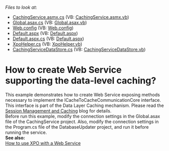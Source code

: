 <!-- default file list -->
*Files to look at*:

* [CachingService.asmx.cs](./CS/CachingService/CachingService.asmx.cs) (VB: [CachingService.asmx.vb](./VB/CachingService/CachingService.asmx.vb))
* [Global.asax.cs](./CS/CachingService/Global.asax.cs) (VB: [Global.asax.vb](./VB/CachingService/Global.asax.vb))
* [Web.config](./CS/CachingService/Web.config) (VB: [Web.config](./VB/CachingService/Web.config))
* [Default.aspx](./CS/Client/Default.aspx) (VB: [Default.aspx](./VB/Client/Default.aspx))
* [Default.aspx.cs](./CS/Client/Default.aspx.cs) (VB: [Default.aspx](./VB/Client/Default.aspx))
* [XpoHelper.cs](./CS/Client/XpoHelper.cs) (VB: [XpoHelper.vb](./VB/Client/XpoHelper.vb))
* [CachingServiceDataStore.cs](./CS/ServiceDataStore/CachingServiceDataStore.cs) (VB: [CachingServiceDataStore.vb](./VB/ServiceDataStore/CachingServiceDataStore.vb))
<!-- default file list end -->
# How to create Web Service supporting the data-level caching?


<p>This example demonstrates how to create Web Service exposing methods necessary to implement the ICacheToCacheCommunicationCore interface. This interface is part of the Data Layer Caching mechanism. Please read the <a href="http://community.devexpress.com/blogs/xpo/archive/2006/03/27/session-management-and-caching.aspx"><u>Session Management and Caching</u></a> blog for details.<br />
Before run this example, modify the connection settings in the Global.asax file of the CachingService project. Also, modify the connection settings in the Program.cs file of the DatabaseUpdater project, and run it before running the service.<br />
<strong>See also:</strong><br />
<a href="https://www.devexpress.com/Support/Center/p/AK3911">How to use XPO with a Web Service</a></p>

<br/>


